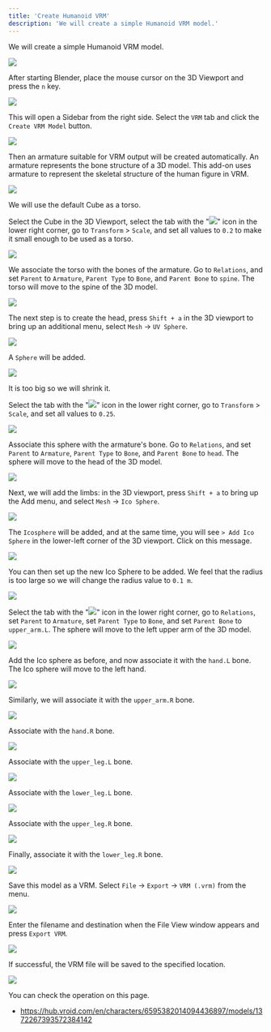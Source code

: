 ```yaml
---
title: 'Create Humanoid VRM'
description: 'We will create a simple Humanoid VRM model.'
---
```


We will create a simple Humanoid VRM model.

![](/assets/images/humanoid.gif)

After starting Blender, place the mouse cursor on the 3D Viewport and press the
`n` key.

![](1.png)

This will open a Sidebar from the right side. Select the `VRM` tab and click the
`Create VRM Model` button.

![](2.png)

Then an armature suitable for VRM output will be created automatically. An
armature represents the bone structure of a 3D model. This add-on uses armature
to represent the skeletal structure of the human figure in VRM.

![](3.png)

We will use the default Cube as a torso.

Select the Cube in the 3D Viewport, select the tab with the
"![](/assets/images/object_property_tab_icon.png)" icon in the lower right
corner, go to `Transform` > `Scale`, and set all values to `0.2` to make it
small enough to be used as a torso.

![](4.png)

We associate the torso with the bones of the armature. Go to `Relations`, and
set `Parent` to `Armature`, `Parent Type` to `Bone`, and `Parent Bone` to
`spine`. The torso will move to the spine of the 3D model.

![](5.png)

The next step is to create the head, press `Shift + a` in the 3D viewport to
bring up an additional menu, select `Mesh` -> `UV Sphere`.

![](6.png)

A `Sphere` will be added.

![](7.png)

It is too big so we will shrink it.

Select the tab with the "![](/assets/images/object_property_tab_icon.png)" icon
in the lower right corner, go to `Transform` > `Scale`, and set all values to
`0.25`.

![](8.png)

Associate this sphere with the armature's bone. Go to `Relations`, and set
`Parent` to `Armature`, `Parent Type` to `Bone`, and `Parent Bone` to `head`.
The sphere will move to the head of the 3D model.

![](9.png)

Next, we will add the limbs: in the 3D viewport, press `Shift + a` to bring up
the Add menu, and select `Mesh` -> `Ico Sphere`.

![](10.png)

The `Icosphere` will be added, and at the same time, you will see
`> Add Ico Sphere` in the lower-left corner of the 3D viewport. Click on this
message.

![](11.png)

You can then set up the new Ico Sphere to be added. We feel that the radius is
too large so we will change the radius value to `0.1 m`.

![](12.png)

Select the tab with the "![](/assets/images/object_property_tab_icon.png)" icon
in the lower right corner, go to `Relations`, set `Parent` to `Armature`, set
`Parent Type` to `Bone`, and set `Parent Bone` to `upper_arm.L`. The sphere will
move to the left upper arm of the 3D model.

![](13.png)

Add the Ico sphere as before, and now associate it with the `hand.L` bone. The
Ico sphere will move to the left hand.

![](14.png)

Similarly, we will associate it with the `upper_arm.R` bone.

![](15.png)

Associate with the `hand.R` bone.

![](16.png)

Associate with the `upper_leg.L` bone.

![](17.png)

Associate with the `lower_leg.L` bone.

![](18.png)

Associate with the `upper_leg.R` bone.

![](19.png)

Finally, associate it with the `lower_leg.R` bone.

![](20.png)

Save this model as a VRM. Select `File` → `Export` → `VRM (.vrm)` from the menu.

![](21.png)

Enter the filename and destination when the File View window appears and press
`Export VRM`.

![](22.png)

If successful, the VRM file will be saved to the specified location.

![](/assets/images/humanoid.gif)

You can check the operation on this page.

- https://hub.vroid.com/en/characters/6595382014094436897/models/1372267393572384142

